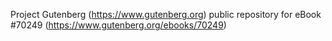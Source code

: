 Project Gutenberg (https://www.gutenberg.org) public repository for
eBook #70249 (https://www.gutenberg.org/ebooks/70249)
